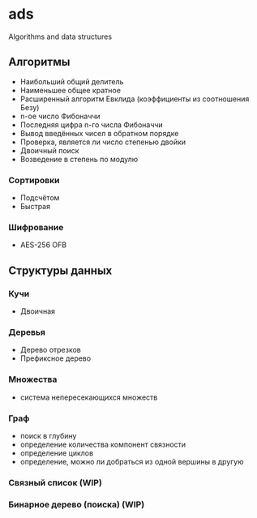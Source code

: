 # ads
Algorithms and data structures

## Алгоритмы
- Наибольший общий делитель
- Наименьшее общее кратное
- Расширенный алгоритм Евклида (коэффициенты из соотношения Безу)
- n-ое число Фибоначчи
- Последняя цифра n-го числа Фибоначчи
- Вывод введённых чисел в обратном порядке
- Проверка, является ли число степенью двойки
- Двоичный поиск
- Возведение в степень по модулю


### Сортировки
- Подсчётом
- Быстрая


### Шифрование
- AES-256 OFB


## Структуры данных
### Кучи
- Двоичная

### Деревья
- Дерево отрезков
- Префиксное дерево

### Множества
- система непересекающихся множеств

### Граф
- поиск в глубину
- определение количества компонент связности
- определение циклов
- определение, можно ли добраться из одной вершины в другую

### Связный список (WIP)

### Бинарное дерево (поиска) (WIP)
